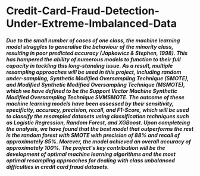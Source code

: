 # Credit-Card-Fraud-Detection-Under-Extreme-Imbalanced-Data
##### Due to the small number of cases of one class, the machine learning model struggles to generalise the behaviour of the minority class, resulting in poor predicted accuracy (Japkowicz & Stephen, 1998). This has hampered the ability of numerous models to function to their full capacity in tackling this long-standing issue. As a result, multiple resampling approaches will be used in this project, including random under-sampling, Synthetic Modified Oversampling Technique (SMOTE), and Modified Synthetic Modified Oversampling Technique (MSMOTE), which we have defined to be the Support Vector Machine Synthetic Modified Oversampling Technique SVMSMOTE. The outcome of these machine learning models have been assessed by their sensitivity, specificity, accuracy, precision, recall, and F1-Score, which will be used to classify the resampled datasets using classification techniques such as Logistic Regression, Random Forest, and XGBoost. Upon completeing the analysis, we have found that the best model that outperforms the rest is the random forest with SMOTE with precision of 88% and recall of approximately 85%. Morever, the model achieved an overall accuracy of approximately 100%. The project's key contribution will be the development of optimal machine learning algorithms and the most optimal resampling approaches for dealing with class unbalanced difficulties in credit card fraud datasets.
